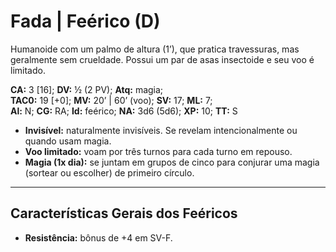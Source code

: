 # Fada | Feérico (D)

Humanoide com um palmo de altura (1’), que pratica travessuras, mas geralmente sem crueldade. Possui um par de asas insectoide e seu voo é limitado.

**CA:** 3 [16]; **DV:** ½ (2 PV); **Atq:** magia;  
**TAC0:** 19 [+0]; **MV:** 20’ | 60’ (voo); **SV:** 17; **ML:** 7;  
**Al:** N; **CG:** RA; **Id:** feérico; **NA:** 3d6 (5d6); **XP:** 10; **TT:** S

- **Invisível:** naturalmente invisíveis. Se revelam intencionalmente ou quando usam magia.  
- **Voo limitado:** voam por três turnos para cada turno em repouso.  
- **Magia (1x dia):** se juntam em grupos de cinco para conjurar uma magia (sortear ou escolher) de primeiro círculo.

---

## Características Gerais dos Feéricos

- **Resistência:** bônus de +4 em SV-F.